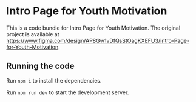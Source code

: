 
  # Intro Page for Youth Motivation

  This is a code bundle for Intro Page for Youth Motivation. The original project is available at https://www.figma.com/design/AP8Gw1vDfQsStOagKXEFU3/Intro-Page-for-Youth-Motivation.

  ## Running the code

  Run `npm i` to install the dependencies.

  Run `npm run dev` to start the development server.
  